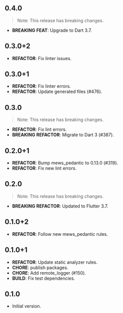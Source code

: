 ## 0.4.0

> Note: This release has breaking changes.

 - **BREAKING** **FEAT**: Upgrade to Dart 3.7.

## 0.3.0+2

 - **REFACTOR**: Fix linter issues.

## 0.3.0+1

 - **REFACTOR**: Fix linter errors.
 - **REFACTOR**: Update generated files (#476).

## 0.3.0

> Note: This release has breaking changes.

 - **REFACTOR**: Fix lint errors.
 - **BREAKING** **REFACTOR**: Migrate to Dart 3 (#387).

## 0.2.0+1

 - **REFACTOR**: Bump mews_pedantic to 0.13.0 (#319).
 - **REFACTOR**: Fix new lint errors.

## 0.2.0

> Note: This release has breaking changes.

 - **BREAKING** **REFACTOR**: Updated to Flutter 3.7.

## 0.1.0+2

 - **REFACTOR**: Follow new mews_pedantic rules.

## 0.1.0+1

 - **REFACTOR**: Update static analyzer rules.
 - **CHORE**: publish packages.
 - **CHORE**: Add remote_logger (#150).
 - **BUILD**: Fix test dependencies.

## 0.1.0

- Initial version.
